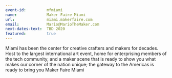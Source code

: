 ```yaml
---
event-id:         mfmiami
name:             Maker Faire Miami
url:              miami.makerfaire.com
email:            Mario@MarioTheMaker.com
next-dates-text:  TBD 2020
featured:         true
---
```


Miami has been the center for creative crafters and makers for decades. Host to the largest international art event, home for enterprising members of the tech community, and a maker scene that is ready to show you what makes our corner of the nation unique; the gateway to the Americas is ready to bring you Maker Faire Miami 
